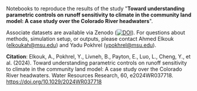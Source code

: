 Notebooks to reproduce the results of the study "**Toward understanding parametric controls on runoff sensitivity to climate in the community land model: A case study over the Colorado River headwaters**".

Associate datasets are available via Zenodo ([![DOI](https://zenodo.org/badge/DOI/10.5281/zenodo.14983464.svg)](https://doi.org/10.5281/zenodo.14983464)). For questions about methods, simulation setup, or outputs, please contact Ahmed Elkouk (elkoukah@msu.edu) and Yadu Pokhrel (ypokhrel@msu.edu).

**Citation**: Elkouk, A., Pokhrel, Y., Livneh, B., Payton, E., Luo, L., Cheng, Y., et al. (2024). Toward understanding parametric controls on runoff sensitivity to climate in the community land model: A case study over the Colorado River headwaters. Water Resources Research, 60, e2024WR037718. https://doi.org/10.1029/2024WR037718
